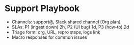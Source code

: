 # Support Playbook

- Channels: support@, Slack shared channel (Org plan)
- SLAs: P1 (ingest down) 2h, P2 (UI bug) 1d, P3 (how-to) 2d
- Triage form: org, URL, repro steps, logs link
- Macro responses for common issues
